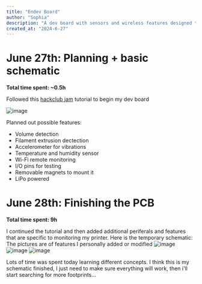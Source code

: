 ```yaml
---
title: "Endev Board"
author: "Sophia"
description: "A dev board with sensors and wireless features designed to monitor a 3D printer"
created_at: "2024-6-27"
---
```

# June 27th: Planning + basic schematic

**Total time spent: ~0.5h**

Followed this [hackclub jam](https://jams.hackclub.com/batch/sparkletilt-pcb/part-1) tutorial to begin my dev board

![image](https://github.com/user-attachments/assets/3bca894f-c0d4-4432-b39c-99ea2ac58be9)

Planned out possible features:
- Volume detection
- Filament extrusion dectection
- Accelerometer for vibrations
- Temperature and humidity sensor
- Wi-Fi remote monitoring 
- I/O pins for testing
- Removable magnets to mount it
- LiPo powered

# June 28th: Finishing the PCB
**Total time spent: 9h**

I continued the tutorial and then added additional periferals and features that are specific to monitoring my printer.
Here is the temporary schematic: The pictures are of features I personally added or modified
![image](https://github.com/user-attachments/assets/477216e3-4908-437e-a89c-879c7d0cb5f1)
![image](https://github.com/user-attachments/assets/dbecd5ad-6cf7-4fdc-b46f-41a142abce0b)
![image](https://github.com/user-attachments/assets/edcca544-4d19-4092-9254-b73aad3ae426)

Lots of time was spent today learning different concepts. I think this is my schematic finished, I just need to make sure everything will work, then i'll start searching for more footprints...
